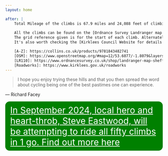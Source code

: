 ```yaml
---
layout: home

after: |
    Total Mileage of the climbs is 67.9 miles and 24,088 feet of climbing. 
    
    All the climbs can be found on the [Ordnance Survey Landranger map 110 (Sheffield and Huddersfield area)][LR110] or [Huddersfield A to Z][A-Z] street atlas. 
    The grid reference given is for the start of each climb. Alternately use [OpenStreetMap][OSM].
    It's also worth checking the [Kirklees Council Website for details of any roadworks][Roadworks].

    [A-Z]: https://collins.co.uk/products/9781843482741
    [OSM]: https://www.openstreetmap.org/#map=12/53.6077/-1.8079&layers=T
    [LR110]: https://www.ordnancesurvey.co.uk/shop/landranger-map-sheffield-huddersfield.html
    [Roadworks]: https://www.kirklees.gov.uk/roadworks
---
```


> I hope you enjoy trying these hills and that you then spread the word about cycling being one of the best pastimes one can experience.

&mdash; Richard Facey

<a href="./2024-challenge" style="
    padding: 0.3em 0.5em;    
    display: block;
    border: 2px solid green;
    border-radius: 0.5em;
    background-color: green;
    color: white;
    font-size: 2em;
">In September 2024, local hero and heart-throb, Steve Eastwood, will be attempting to ride all fifty climbs in 1 go.
Find out more here
 </a>
